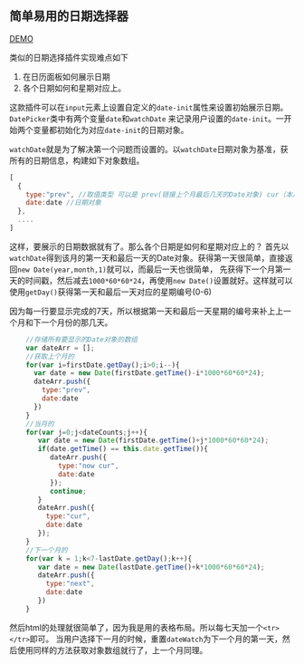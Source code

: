 ## 简单易用的日期选择器

[DEMO](https://htmlpreview.github.io/?https://github.com/xx19941215/Xdatepicker/blob/master/index.html)

类似的日期选择插件实现难点如下

1. 在日历面板如何展示日期
2. 各个日期如何和星期对应上。

这款插件可以在`input`元素上设置自定义的`date-init`属性来设置初始展示日期。`DatePicker`类中有两个变量`date`和`watchDate`
来记录用户设置的`date-init`。一开始两个变量都初始化为对应`date-init`的日期对象。

`watchDate`就是为了解决第一个问题而设置的。以`watchDate`日期对象为基准，获所有的日期信息，构建如下对象数组。
```javascript
[
  {
    type:"prev", //取值类型 可以是 prev(链接上个月最后几天的Date对象) cur（本月所有可选择的Date对象） next(链接下个月前几天的Date对象)
    date:date //日期对象
  },
  ....
]
```
这样，要展示的日期数据就有了。那么各个日期是如何和星期对应上的？
首先以`watchDate`得到该月的第一天和最后一天的Date对象。获得第一天很简单，直接返回`new Date(year,month,1)`就可以，而最后一天也很简单，
先获得下一个月第一天的时间戳，然后减去`1000*60*60*24`，再使用`new Date()`设置就好。这样就可以使用`getDay()`获得第一天和最后一天对应的星期编号(0-6)

因为每一行要显示完成的7天，所以根据第一天和最后一天星期的编号来补上上一个月和下一个月份的那几天。

```javascript
    //存储所有要显示的Date对象的数组
    var dateArr = [];
    //获取上个月的
    for(var i=firstDate.getDay();i>0;i--){
      var date = new Date(firstDate.getTime()-i*1000*60*60*24);
      dateArr.push({
        type:"prev",
        date:date
      })
    }
    //当月的
    for(var j=0;j<dateCounts;j++){
       var date = new Date(firstDate.getTime()+j*1000*60*60*24);
       if(date.getTime() == this.date.getTime()){
          dateArr.push({
            type:"now cur",
            date:date
          });
          continue;
       }
       dateArr.push({
         type:"cur",
         date:date
       });
    }
    //下一个月的
    for(var k = 1;k<7-lastDate.getDay();k++){
       var date = new Date(lastDate.getTime()+k*1000*60*60*24);
       dateArr.push({
         type:"next",
         date:date
       })
    }
```
然后html的处理就很简单了，因为我是用的表格布局。所以每七天加一个`<tr></tr>`即可。
当用户选择下一月的时候，重置`dateWatch`为下一个月的第一天，然后使用同样的方法获取对象数组就行了，上一个月同理。

